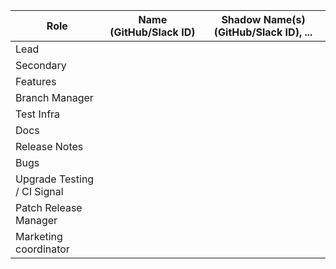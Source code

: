 |  **Role** | **Name** (**GitHub/Slack ID**)  | **Shadow Name(s) (GitHub/Slack ID), ...**
|  ------ | ------ | ------ |
|  Lead | | |
|  Secondary |  | |
|  Features |  | |
|  Branch Manager |  | |
|  Test Infra |  | |
|  Docs |  | |
|  Release Notes | | |
|  Bugs | ||
|  Upgrade Testing / CI Signal| ||
|  Patch Release Manager | ||
|  Marketing coordinator | ||
